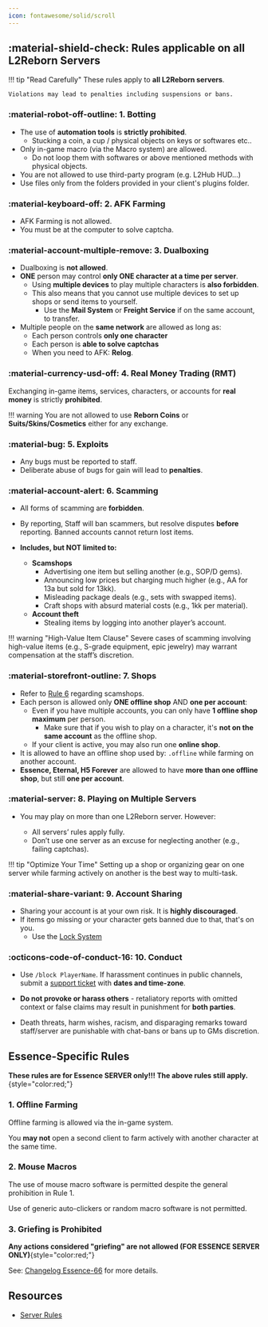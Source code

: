 ```yaml
---
icon: fontawesome/solid/scroll
---
```



## :material-shield-check: **Rules applicable on all L2Reborn Servers**


!!! tip "Read Carefully"
    These rules apply to **all L2Reborn servers**. 
    
    Violations may lead to penalties including suspensions or bans.

### :material-robot-off-outline: **1. Botting**

- The use of **automation tools** is **strictly prohibited**. 
    - Stucking a coin, a cup / physical objects on keys or softwares etc..
- Only in-game macro (via the Macro system)  are allowed.
    - Do not loop them with softwares or above mentioned methods with physical objects.
- You are not allowed to use third-party program (e.g. L2Hub HUD...)
- Use files only from the folders provided in your client's plugins folder.



### :material-keyboard-off: **2. AFK Farming**
- AFK Farming is not allowed.
- You must be at the computer to solve captcha.



### :material-account-multiple-remove: 3. Dualboxing
- Dualboxing is **not allowed**.  
- **ONE** person may control **only ONE character at a time per server**.
    - Using **multiple devices** to play multiple characters is **also forbidden**.  
    - This also means that you cannot use multiple devices to set up shops or send
    items to yourself.
        - Use the **Mail System** or **Freight Service** if on the same account, to transfer.
- Multiple people on the **same network** are allowed as long as:
    - Each person controls **only one character**
    - Each person is **able to solve captchas**
    - When you need to AFK: **Relog**.

### :material-currency-usd-off: **4. Real Money Trading (RMT)**

Exchanging in-game items, services, characters, or accounts for **real money** is strictly **prohibited**.  

!!! warning
    You are not allowed to use **Reborn Coins** or **Suits/Skins/Cosmetics** either for any exchange.

### :material-bug: **5. Exploits**

- Any bugs must be reported to staff.
- Deliberate abuse of bugs for gain will lead to **penalties**.

### :material-account-alert: **6. Scamming**

- All forms of scamming are **forbidden**.
- By reporting, Staff will ban scammers, but resolve disputes **before** reporting. Banned accounts cannot return lost items.  

- **Includes, but NOT limited to:**

    - **Scamshops**
        - Advertising one item but selling another (e.g., SOP/D gems).
        - Announcing low prices but charging much higher (e.g., AA for 13a but sold for 13kk).
        - Misleading package deals (e.g., sets with swapped items).
        - Craft shops with absurd material costs (e.g., 1kk per material).
    - **Account theft**
        - Stealing items by logging into another player’s account.

!!! warning "High-Value Item Clause"
    Severe cases of scamming involving high-value items (e.g., S-grade equipment, epic jewelry) may warrant compensation at the staff’s discretion.
    



### :material-storefront-outline: **7. Shops**
- Refer to [Rule 6](#6-scamming) regarding scamshops.
- Each person is allowed only **ONE offline shop** AND **one per account**:
    - Even if you have multiple accounts, you can only have **1 offline shop maximum** per person.
        - Make sure that if you wish to play on a character, it's **not on the same account** as the offline shop.
    - If your client is active, you may also run one **online shop**.
- It is allowed to have an offline shop used by: `.offline` while farming on another account.
- **Essence, Eternal, H5 Forever** are allowed to have **more than one offline shop**, but still **one per account**.



### :material-server: **8. Playing on Multiple Servers**

- You may play on more than one L2Reborn server. However:

    - All servers’ rules apply fully.
    - Don’t use one server as an excuse for neglecting another (e.g., failing captchas).

!!! tip "Optimize Your Time"
    Setting up a shop or organizing gear on one server while farming actively on another is the best way to multi-task.



### :material-share-variant: **9. Account Sharing** 

- Sharing your account is at your own risk. It is **highly discouraged**. 
- If items go missing or your character gets banned due to that, that's on you.
    - Use the [Lock System](/faq/support/user-safety/#use-the-lock-system)

### :octicons-code-of-conduct-16: **10. Conduct**  

- Use `/block PlayerName`. If harassment continues in public channels, submit a [support ticket](https://l2reborn.org/support/) with **dates and time-zone**.  

- **Do not provoke or harass others** - retaliatory reports with omitted context or false claims may result in punishment for **both parties**.  

- Death threats, harm wishes, racism, and disparaging remarks toward staff/server are punishable with chat-bans or bans up to GMs discretion.

## **Essence-Specific Rules**

**These rules are for Essence SERVER only!!! The above rules still apply.**{style="color:red;"}

### **1. Offline Farming**

Offline farming is allowed via the in-game system. 
 
You **may not** open a second client to farm actively with another character at the same time.



### **2. Mouse Macros**

The use of mouse macro software is permitted despite the general prohibition in Rule 1.

Use of generic auto-clickers or random macro software is not permitted.



### **3. Griefing is Prohibited**

**Any actions considered "griefing" are not allowed (FOR ESSENCE SERVER ONLY)**{style="color:red;"} 

See: [Changelog Essence-66](https://l2reborn.org/news/changelog-essence-66/) for more details.


## Resources

- [Server Rules](https://l2reborn.org/server-rules/)